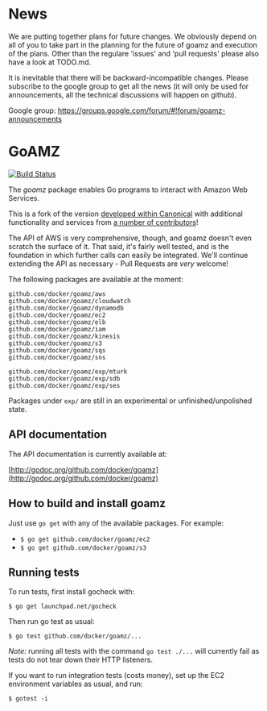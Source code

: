 # News
We are putting together plans for future changes. We obviously depend on all of you to take part in the planning for the future of goamz and execution of the plans. Other than the regulare 'issues' and 'pull requests' please also have a look at TODO.md.     

It is inevitable that there will be backward-*in*compatible changes. Please subscribe to the google group to get all the news (it will only be used for announcements, all the technical discussions will happen on github).

Google group: https://groups.google.com/forum/#!forum/goamz-announcements



# GoAMZ

[![Build Status](https://travis-ci.org/docker/goamz.png?branch=master)](https://travis-ci.org/docker/goamz)

The _goamz_ package enables Go programs to interact with Amazon Web Services.

This is a fork of the version [developed within Canonical](https://wiki.ubuntu.com/goamz) with additional functionality and services from [a number of contributors](https://github.com/docker/goamz/contributors)!

The API of AWS is very comprehensive, though, and goamz doesn't even scratch the surface of it. That said, it's fairly well tested, and is the foundation in which further calls can easily be integrated. We'll continue extending the API as necessary - Pull Requests are _very_ welcome!

The following packages are available at the moment:

```
github.com/docker/goamz/aws
github.com/docker/goamz/cloudwatch
github.com/docker/goamz/dynamodb
github.com/docker/goamz/ec2
github.com/docker/goamz/elb
github.com/docker/goamz/iam
github.com/docker/goamz/kinesis
github.com/docker/goamz/s3
github.com/docker/goamz/sqs
github.com/docker/goamz/sns

github.com/docker/goamz/exp/mturk
github.com/docker/goamz/exp/sdb
github.com/docker/goamz/exp/ses
```

Packages under `exp/` are still in an experimental or unfinished/unpolished state.

## API documentation

The API documentation is currently available at:

[http://godoc.org/github.com/docker/goamz](http://godoc.org/github.com/docker/goamz)

## How to build and install goamz

Just use `go get` with any of the available packages. For example:

* `$ go get github.com/docker/goamz/ec2`
* `$ go get github.com/docker/goamz/s3`

## Running tests

To run tests, first install gocheck with:

`$ go get launchpad.net/gocheck`

Then run go test as usual:

`$ go test github.com/docker/goamz/...`

_Note:_ running all tests with the command `go test ./...` will currently fail as tests do not tear down their HTTP listeners.

If you want to run integration tests (costs money), set up the EC2 environment variables as usual, and run:

`$ gotest -i`
